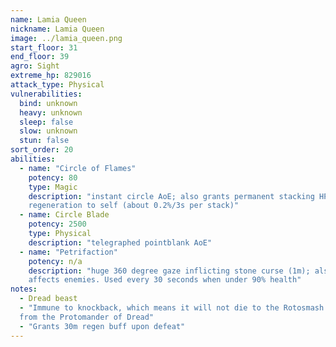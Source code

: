 ```yaml
---
name: Lamia Queen
nickname: Lamia Queen
image: ../lamia_queen.png
start_floor: 31
end_floor: 39
agro: Sight
extreme_hp: 829016
attack_type: Physical
vulnerabilities:
  bind: unknown
  heavy: unknown
  sleep: false
  slow: unknown
  stun: false
sort_order: 20
abilities:
  - name: "Circle of Flames"
    potency: 80
    type: Magic
    description: "instant circle AoE; also grants permanent stacking HP
    regeneration to self (about 0.2%/3s per stack)"
  - name: Circle Blade
    potency: 2500
    type: Physical
    description: "telegraphed pointblank AoE"
  - name: "Petrifaction"
    potency: n/a
    description: "huge 360 degree gaze inflicting stone curse (1m); also
    affects enemies. Used every 30 seconds when under 90% health"
notes:
  - Dread beast
  - "Immune to knockback, which means it will not die to the Rotosmash ability
  from the Protomander of Dread"
  - "Grants 30m regen buff upon defeat"
---
```

